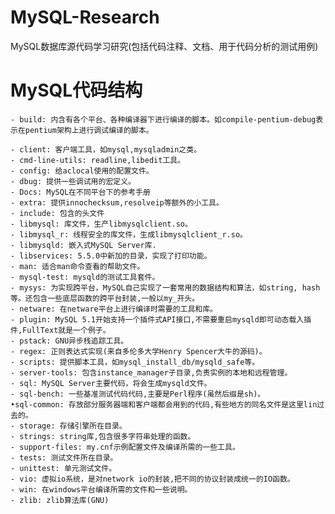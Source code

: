 MySQL-Research
==============

MySQL数据库源代码学习研究(包括代码注释、文档、用于代码分析的测试用例)
# MySQL代码结构
    
    - build: 内含有各个平台、各种编译器下进行编译的脚本。如compile-pentium-debug表示在pentium架构上进行调试编译的脚本。
    
    - client: 客户端工具，如mysql,mysqladmin之类。
    - cmd-line-utils: readline,libedit工具。
    - config: 给aclocal使用的配置文件。
    - dbug: 提供一些调试用的宏定义。
    - Docs: MySQL在不同平台下的参考手册
    - extra: 提供innochecksum,resolveip等额外的小工具。
    - include: 包含的头文件
    - libmysql: 库文件，生产libmysqlclient.so。
    - libmysql_r: 线程安全的库文件，生成libmysqlclient_r.so。
    - libmysqld: 嵌入式MySQL Server库.
    - libservices: 5.5.0中新加的目录，实现了打印功能。
    - man: 适合man命令查看的帮助文件。
    - mysql-test: mysqld的测试工具套件。
    - mysys: 为实现跨平台，MySQL自己实现了一套常用的数据结构和算法，如string, hash等。还包含一些底层函数的跨平台封装,一般以my_开头。
    - netware: 在netware平台上进行编译时需要的工具和库。
    - plugin: MySQL 5.1开始支持一个插件式API接口,不需要重启mysqld即可动态载入插件,FullText就是一个例子。
    - pstack: GNU异步栈追踪工具。
    - regex: 正则表达式实现(来自多伦多大学Henry Spencer大牛的源码)。
    - scripts: 提供脚本工具，如mysql_install_db/mysqld_safe等。
    - server-tools: 包含instance_manager子目录,负责实例的本地和远程管理。
    - sql: MySQL Server主要代码，将会生成mysqld文件。
    - sql-bench: 一些基准测试代码代码,主要是Perl程序(虽然后缀是sh)。
    •sql-common: 存放部分服务器端和客户端都会用到的代码,有些地方的同名文件是这里lin过去的。
    - storage: 存储引擎所在目录。
    - strings: string库,包含很多字符串处理的函数。
    - support-files: my.cnf示例配置文件及编译所需的一些工具。
    - tests: 测试文件所在目录。
    - unittest: 单元测试文件。
    - vio: 虚拟io系统，是对network io的封装,把不同的协议封装成统一的IO函数。
    - win: 在windows平台编译所需的文件和一些说明。
    - zlib: zlib算法库(GNU)
